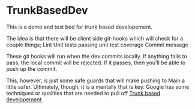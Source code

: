 # TrunkBasedDev

This is a demo and test bed for trunk based developement.


The idea is that there will be client side git-hooks which will check for a couple things;
Lint
Unit tests passing
unit test coverage
Commit message

These git hooks will run when the dev commits locally. If anything fails to pass, the local commit will be rejected. If it passes, then you'll be able to push up the commit.


This, however, is just some safe guards that will make pushing to Main a little safer. Ultimately, though, it is a mentally that is key. Google has some techniques or qualities that are needed to pull off [Trunk based developement](https://cloud.google.com/architecture/devops/devops-tech-trunk-based-development)
